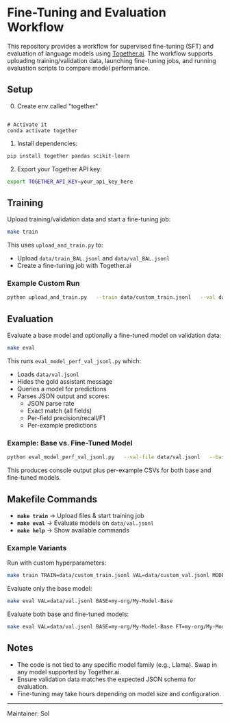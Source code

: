 # Fine-Tuning and Evaluation Workflow

This repository provides a workflow for supervised fine-tuning (SFT) and evaluation of language models using [Together.ai](https://www.together.ai). The workflow supports uploading training/validation data, launching fine-tuning jobs, and running evaluation scripts to compare model performance.

## Setup

0. Create env called "together"
```conda create -n together python=3.10 -y

# Activate it
conda activate together
```

1. Install dependencies:

```bash
pip install together pandas scikit-learn
```

2. Export your Together API key:

```bash
export TOGETHER_API_KEY=your_api_key_here
```

## Training

Upload training/validation data and start a fine-tuning job:

```bash
make train
```

This uses `upload_and_train.py` to:
- Upload `data/train_BAL.jsonl` and `data/val_BAL.jsonl`
- Create a fine-tuning job with Together.ai

### Example Custom Run

```bash
python upload_and_train.py   --train data/custom_train.jsonl   --val data/custom_val.jsonl   --model my-org/My-Model-Base   --suffix my-experiment-v1   --epochs 3   --batch-size 16   --lr 5e-5
```

## Evaluation

Evaluate a base model and optionally a fine-tuned model on validation data:

```bash
make eval
```

This runs `eval_model_perf_val_jsonl.py` which:
- Loads `data/val.jsonl`
- Hides the gold assistant message
- Queries a model for predictions
- Parses JSON output and scores:
  - JSON parse rate
  - Exact match (all fields)
  - Per-field precision/recall/F1
  - Per-example predictions

### Example: Base vs. Fine-Tuned Model

```bash
python eval_model_perf_val_jsonl.py   --val-file data/val.jsonl   --base-model my-org/My-Model-Base   --ft-model my-org/My-Model-Base-my-experiment-v1-123456   --concurrency 4   --temperature 0   --dump-csv results/preds.csv
```

This produces console output plus per-example CSVs for both base and fine-tuned models.

## Makefile Commands

- **`make train`** → Upload files & start training job
- **`make eval`** → Evaluate models on `data/val.jsonl`
- **`make help`** → Show available commands

### Example Variants

Run with custom hyperparameters:

```bash
make train TRAIN=data/custom_train.jsonl VAL=data/custom_val.jsonl MODEL=my-org/My-Model-Base EPOCHS=3 BATCH=16 LR=5e-5
```

Evaluate only the base model:

```bash
make eval VAL=data/val.jsonl BASE=my-org/My-Model-Base
```

Evaluate both base and fine-tuned models:

```bash
make eval VAL=data/val.jsonl BASE=my-org/My-Model-Base FT=my-org/My-Model-Base-my-experiment-v1-123456
```

## Notes

- The code is not tied to any specific model family (e.g., Llama). Swap in any model supported by Together.ai.
- Ensure validation data matches the expected JSON schema for evaluation.
- Fine-tuning may take hours depending on model size and configuration.

---
Maintainer: Sol
